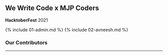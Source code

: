 ## We Write Code x MJP Coders

**HacktoberFest** 2021

{% include 01-admin.md %}
{% include 02-avneesh.md %}


### Our Contributors

---
